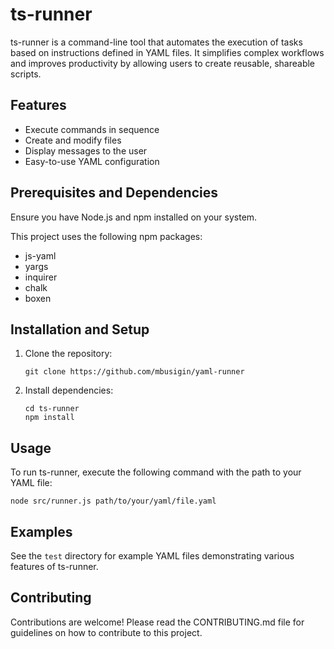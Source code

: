 # ts-runner

ts-runner is a command-line tool that automates the execution of tasks based on instructions defined in YAML files. It simplifies complex workflows and improves productivity by allowing users to create reusable, shareable scripts.

## Features

- Execute commands in sequence
- Create and modify files
- Display messages to the user
- Easy-to-use YAML configuration

## Prerequisites and Dependencies

Ensure you have Node.js and npm installed on your system.

This project uses the following npm packages:
- js-yaml
- yargs
- inquirer
- chalk
- boxen

## Installation and Setup

1. Clone the repository:
   ```
   git clone https://github.com/mbusigin/yaml-runner
   ```
2. Install dependencies:
   ```
   cd ts-runner
   npm install
   ```

## Usage

To run ts-runner, execute the following command with the path to your YAML file:
```
node src/runner.js path/to/your/yaml/file.yaml
```

## Examples

See the `test` directory for example YAML files demonstrating various features of ts-runner.

## Contributing

Contributions are welcome! Please read the CONTRIBUTING.md file for guidelines on how to contribute to this project.
